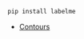 ```bash
pip install labelme
```

- [Contours](https://docs.opencv.org/3.4/d4/d73/tutorial_py_contours_begin.html)
